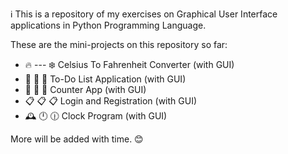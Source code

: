 ℹ️ This is a repository of my exercises on Graphical User Interface applications in Python Programming Language.

These are the mini-projects on this repository so far:

- 🔥 --- ❄️ Celsius To Fahrenheit Converter (with GUI)
- 📃 📃 📃 To-Do List Application (with GUI)
- 🔢 🔢 🔢 Counter App (with GUI)
- 📋 📋 📋 Login and Registration (with GUI)
- 🕰️ 🕛 🕧 Clock Program (with GUI)

More will be added with time. 😊